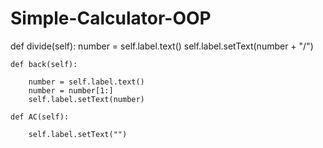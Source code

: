 # Simple-Calculator-OOP
def divide(self):
        number = self.label.text()
        self.label.setText(number + "/")

    def back(self):

        number = self.label.text()
        number = number[1:]
        self.label.setText(number)

    def AC(self):

        self.label.setText("")
